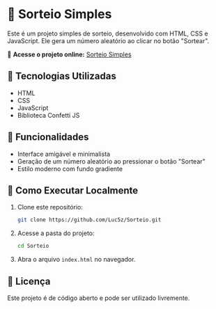 # 🎉 Sorteio Simples

Este é um projeto simples de sorteio, desenvolvido com HTML, CSS e JavaScript. Ele gera um número aleatório ao clicar no botão "Sortear".

🔗 **Acesse o projeto online:** [Sorteio Simples](https://luc5z.github.io/Sorteio/)

## 🚀 Tecnologias Utilizadas

- HTML
- CSS
- JavaScript
- Biblioteca Confetti JS

## 📌 Funcionalidades

- Interface amigável e minimalista
- Geração de um número aleatório ao pressionar o botão "Sortear"
- Estilo moderno com fundo gradiente

## 🔧 Como Executar Localmente

1. Clone este repositório:
   ```bash
   git clone https://github.com/Luc5z/Sorteio.git
   ```
2. Acesse a pasta do projeto:
   ```bash
   cd Sorteio
   ```
3. Abra o arquivo `index.html` no navegador.

## 📜 Licença

Este projeto é de código aberto e pode ser utilizado livremente.
